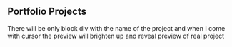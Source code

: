 ## Portfolio Projects

There will be only block div with the name of the project and when I come with cursor the preview will brighten up and reveal preview of real project